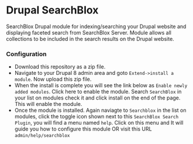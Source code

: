 # Drupal SearchBlox
SearchBlox Drupal module for indexing/searching your Drupal website and displaying faceted search from SearchBlox Server. Module allows all collections to be included in the search results on the Drupal website.
### Configuration
* Download this repository as a zip file.
* Navigate to your Drupal 8 admin area and goto `Extend->install a module`. 
Now upload this zip file.
* When the install is complete you will see the link below as `Enable newly added modules`. Click here to enable the module. Search `SearchBlox` in your list on modules check it and click install on the end of the page. This will enable the module.
* Once the module is installed. Again naviagte to `Searchblox` in the list on modules, click the toggle icon shown next to this `SearchBlox Search Plugin`, you will find a menu named `help`. Click on this menu and It will guide you how to configure this module OR visit this URL `admin/help/searchblox`